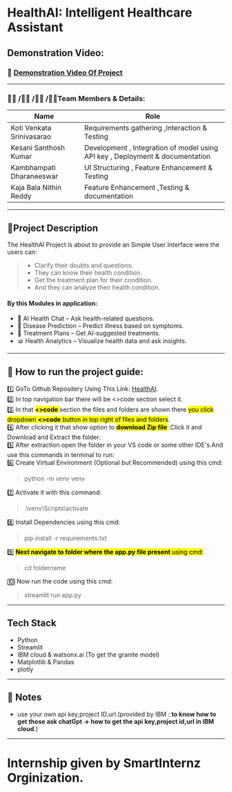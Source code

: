 # HealthAI: Intelligent Healthcare Assistant
## Demonstration Video:
### 🎥 [Demonstration Video Of Project](https://drive.google.com/file/d/1znOD7ebRbrfFLNRxMYsYrACWdaxo-BXR/view?usp=drive_link)
---
###  🧑‍💻 /👩‍💻 /👨‍💻 /👨‍💻Team Members & Details:
 | Name     | Role      |
|----------|-----------|
|Koti Venkata Srinivasarao  | Requirements gathering ,Interaction & Testing |
|Kesani Santhosh Kumar     | Development , Integration of model using API key , Deployment & documentation | 
|Kambhampati Dharaneeswar  | UI Structuring , Feature Enhancement & Testing |
|Kaja Bala Nithin Reddy     | Feature Enhancement ,Testing & documentation  | 

---

## 🧾Project Description
The HealthAI Project is about to provide an Simple User Interface were the users can:
>- Clarify their doubts and questions.
>- They can know their health condition.
>- Get the treatment plan for their condition.
>- And they can analyze their health condition.
#### By this Modules in application:
- 💬 AI Health Chat – Ask health-related questions.
- 🦠 Disease Prediction – Predict illness based on symptoms.
- 💊 Treatment Plans – Get AI-suggested treatments.
- 📊 Health Analytics – Visualize health data and ask insights.

---
## 🚀 How to run the project guide:
 1️⃣ GoTo Github Repositery Using This Link:
[HealthAI](https://github.com/KESANI-SANTHOSH-KUMAR/HealthCare_AI).<br/>
2️⃣ In top navigation bar there will be <>code section select it.<br/>
3️⃣ In that <mark> **<>code** </mark>section the files and folders are shown there <mark>you click dropdown **<>code** button in top right of files and folders</mark>.<br/> 
4️⃣ After clicking it that show option to <mark> **download Zip file** </mark>.Click it and Download and Extract the folder.<br/>
5️⃣ After extraction open the folder in your VS code or some other IDE's.And use this commands in terminal to run:<br/>
6️⃣ Create Virtual Environment (Optional but Recommended) using this cmd: <br/>
> python -m venv venv<br/>

7️⃣ Activate it with this command: <br/>
> .\venv\Scripts\activate <br/>

8️⃣ Install Dependencies using this cmd:<br/>
> pip install -r requirements.txt<br/>

9️⃣ <mark> **Next navigate to folder where the app.py file present** using cmd:</mark><br/>
> cd foldername<br/>

🔟 Now run the code using this cmd:<br/>
> streamlit run app.py<br/>
---
## Tech Stack
- Python
- Streamlit
- IBM cloud & watsonx.ai (To get the granite model) 
- Matplotlib & Pandas
- plotly
---
## 🔐 Notes
- use your own api key,project ID,url.(provided by IBM : **to know how to get those ask chatGpt -> how to get the api key,project id,url in IBM cloud**.)
--- 
# Internship given by SmartInternz Orginization.

